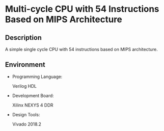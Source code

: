 # Multi-cycle CPU with 54 Instructions Based on MIPS Architecture

## Description

A simple single cycle CPU with 54 instructions based on MIPS architecture.



## Environment

- Programming Language: 

    Verilog HDL

- Development Board:

    Xilinx NEXYS 4 DDR

- Design Tools: 

    Vivado 2018.2



